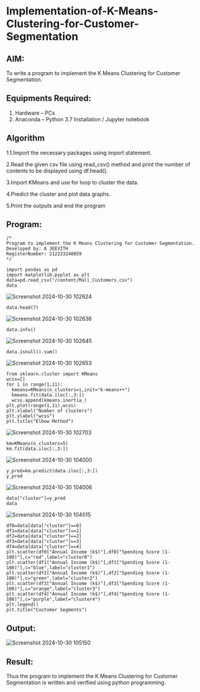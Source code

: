 # Implementation-of-K-Means-Clustering-for-Customer-Segmentation

## AIM:
To write a program to implement the K Means Clustering for Customer Segmentation.

## Equipments Required:
1. Hardware – PCs
2. Anaconda – Python 3.7 Installation / Jupyter notebook

## Algorithm
1.1.Import the necessary packages using import statement.

2.Read the given csv file using read_csv() method and print the number of contents to be displayed using df.head().

3.Import KMeans and use for loop to cluster the data.

4.Predict the cluster and plot data graphs.

5.Print the outputs and end the program 
## Program:
```
/*
Program to implement the K Means Clustering for Customer Segmentation.
Developed by: A JEEVITH
RegisterNumber: 212223240059
*/
```

```
import pandas as pd
import matplotlib.pyplot as plt
data=pd.read_csv("/content/Mall_Customers.csv")
data
```
![Screenshot 2024-10-30 102624](https://github.com/user-attachments/assets/1aaea802-4893-4cf1-8e84-35bea00b82fe)


```
data.head(7)
```
![Screenshot 2024-10-30 102636](https://github.com/user-attachments/assets/fdea8080-4256-4c01-b825-1f396d5ea26c)

```
data.info()
```
![Screenshot 2024-10-30 102645](https://github.com/user-attachments/assets/9f6c02c8-2093-43c4-b13d-348e9ebdb589)

```
data.isnull().sum()
```
![Screenshot 2024-10-30 102653](https://github.com/user-attachments/assets/10aaa727-d935-48a4-99f7-877db99946ee)

```
from sklearn.cluster import KMeans
wcss=[]
for i in range(1,11):
  kmeans=KMeans(n_clusters=i,init="k-means++")
  kmeans.fit(data.iloc[:,3:])
  wcss.append(kmeans.inertia_)
plt.plot(range(1,11),wcss)
plt.xlabel("Number of clusters")
plt.ylabel("wcss")
plt.title("Elbow Method")
```
![Screenshot 2024-10-30 102703](https://github.com/user-attachments/assets/862cece2-d6c1-4808-9995-a10197c0d4df)

```
km=KMeans(n_clusters=5)
km.fit(data.iloc[:,3:])
```
![Screenshot 2024-10-30 104000](https://github.com/user-attachments/assets/4c9fdbf2-04fe-44c9-820c-50f1beb7ae2f)

```
y_pred=km.predict(data.iloc[:,3:])
y_pred
```
![Screenshot 2024-10-30 104006](https://github.com/user-attachments/assets/9b6ae820-8d23-4a99-ab6f-1522dd522245)

```
data["cluster"]=y_pred
data
```
![Screenshot 2024-10-30 104015](https://github.com/user-attachments/assets/4ff4b4ce-b36e-466b-b7ea-059c4b74ca2e)

```
df0=data[data["cluster"]==0]
df1=data[data["cluster"]==1]
df2=data[data["cluster"]==2]
df3=data[data["cluster"]==3]
df4=data[data["cluster"]==4]
plt.scatter(df0["Annual Income (k$)"],df0["Spending Score (1-100)"],c="red",label="cluster0")
plt.scatter(df1["Annual Income (k$)"],df1["Spending Score (1-100)"],c="blue",label="cluster1")
plt.scatter(df2["Annual Income (k$)"],df2["Spending Score (1-100)"],c="green",label="cluster2")
plt.scatter(df3["Annual Income (k$)"],df3["Spending Score (1-100)"],c="orange",label="cluster3")
plt.scatter(df4["Annual Income (k$)"],df4["Spending Score (1-100)"],c="purple",label="cluster4")
plt.legend()
plt.title("Customer Segments")
```
## Output:
![Screenshot 2024-10-30 105150](https://github.com/user-attachments/assets/ddac9111-b3c9-4c67-a619-1350dc5982e4)


## Result:
Thus the program to implement the K Means Clustering for Customer Segmentation is written and verified using python programming.
